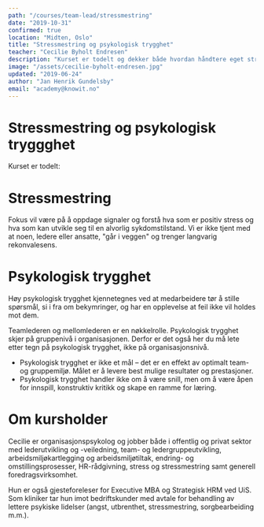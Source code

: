 ```yaml
---
path: "/courses/team-lead/stressmestring"
date: "2019-10-31"
confirmed: true
location: "Midten, Oslo"
title: "Stressmestring og psykologisk trygghet"
teacher: "Cecilie Byholt Endresen"
description: "Kurset er todelt og dekker både hvordan håndtere eget stressnivå og hvordan gi psykologisk trygghet til teamet."
image: "/assets/cecilie-byholt-endresen.jpg"
updated: "2019-06-24"
author: "Jan Henrik Gundelsby"
email: "academy@knowit.no"
---
```


# Stressmestring og psykologisk tryggghet

Kurset er todelt:

# Stressmestring
Fokus vil være på å oppdage signaler og forstå hva som er positiv stress og hva som kan utvikle seg til en alvorlig sykdomstilstand. Vi er ikke tjent med at noen, ledere eller ansatte, "går i veggen" og trenger langvarig rekonvalesens. 

# Psykologisk trygghet
Høy psykologisk trygghet kjennetegnes ved at medarbeidere tør å stille spørsmål, si i fra om bekymringer, og har en opplevelse at feil ikke vil holdes mot dem.

Teamlederen og mellomlederen er en nøkkelrolle. Psykologisk trygghet skjer på gruppenivå i organisasjonen. Derfor er det også her du må lete etter tegn på psykologisk trygghet, ikke på organisasjonsnivå.

* Psykologisk trygghet er ikke et mål – det er en effekt av optimalt team- og gruppemiljø. Målet er å levere best mulige resultater og prestasjoner.
* Psykologisk trygghet handler ikke om å være snill, men om å være åpen for innspill, konstruktiv kritikk og skape en ramme for læring.

# Om kursholder
Cecilie er organisasjonspsykolog og jobber både i offentlig og privat sektor med lederutvikling og -veiledning, team- og ledergruppeutvikling, arbeidsmiljøkartlegging og arbeidsmiljøtiltak, endring- og omstillingsprosesser, HR-rådgivning, stress og stressmestring samt generell foredragsvirksomhet. 

Hun er også gjesteforeleser for Executive MBA og Strategisk HRM ved UiS. Som kliniker tar hun imot bedriftskunder med avtale for behandling av lettere psykiske lidelser (angst, utbrenthet, stressmestring, sorgbearbeiding m.m.).
